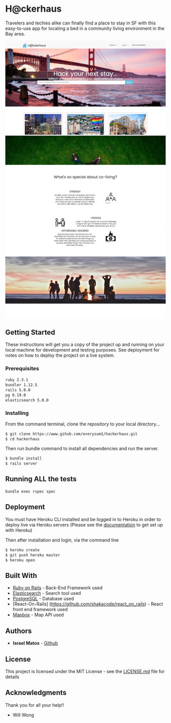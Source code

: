 # H@ckerhaus


Travelers and techies alike can finally find a place to stay in SF with this easy-to-use app for locating a bed in a community living environment in the Bay area.

![homepage](https://github.com/everysum1/hackerhaus/blob/master/app/assets/images/Hackerhaus%20-%20home.png)
![info-section](https://github.com/everysum1/hackerhaus/blob/master/app/assets/images/Hackerhaus%20-%20home%20(cont.).png)
![home bottom](https://github.com/everysum1/hackerhaus/blob/master/app/assets/images/Hackerhaus-home(3).png)


## Getting Started

These instructions will get you a copy of the project up and running on your local machine for development and testing purposes. See deployment for notes on how to deploy the project on a live system.

### Prerequisites

```
ruby 2.3.1
bundler 1.12.5
rails 5.0.0
pg 0.19.0
elasticsearch 5.0.0

```

### Installing
From the command terminal, clone the repository to your local directory...
```
$ git clone https://www.gihub.com/everysum1/hackerhaus.git
$ cd hackerhaus
```

Then run bundle command to install all dependencies and run the server.  

```
$ bundle install
$ rails server
```


## Running ALL the tests

```
bundle exec rspec spec
```

## Deployment

You must have Heroku CLI installed and be logged in to Heroku in order to deploy live via Heroku servers
(Please see the [documentation](https://devcenter.heroku.com) to get set up with Heroku)

Then after installation and login, via the command line
```
$ heroku create
$ git push heroku master
$ heroku open
```

## Built With

* [Ruby on Rails](http://api.rubyonrails.org/) -  Back-End Framework used
* [Elasticsearch](https://elastic.co) - Search tool used
* [PostgreSQL](https://www.postgresql.org/) - Database used
* [React-On-Rails] (https://github.com/shakacode/react_on_rails) - React front end framework used
* [Mapbox](https://www.mapbox.com) - Map API used

## Authors

* **Israel Matos** - [Github](https://github.com/everysum1)

## License

This project is licensed under the MIT License - see the [LICENSE.md](LICENSE.md) file for details

## Acknowledgments

Thank you for all your help!!
* Will Wong
